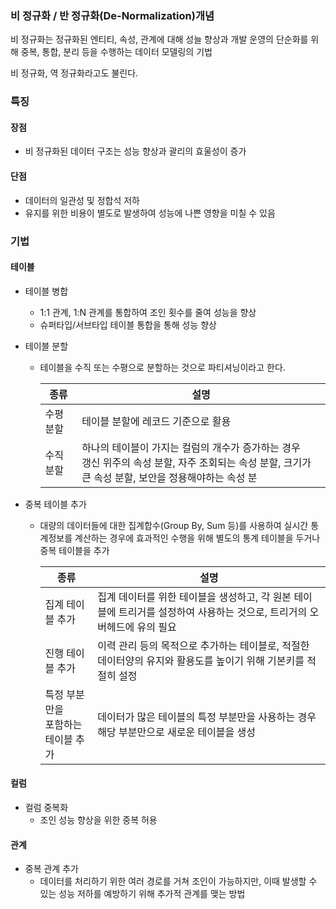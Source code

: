 ### 비 정규화 / 반 정규화(De-Normalization)개념

비 정규화는 정규화된 엔티티, 속성, 관계에 대해 성늘 향상과 개발 운영의 단순화를 위해 중복, 통합, 분리 등을 수행하는 데이터 모델링의 기법

비 정규화, 역 정규화라고도 불린다.



### 특징

#### 장점

- 비 정규화된 데이터 구조는 성능 향상과 괄리의 효울성이 증가

#### 단점

- 데이터의 일관성 및 정합석 저하
- 유지를 위한 비용이 별도로 발생하여 성능에 나쁜 영향을 미칠 수 있음



### 기법

#### 테이블

- 테이블 병합

	- 1:1 관계, 1:N 관계를 통합하여 조인 횟수를 줄여 성능을 향상
	- 슈퍼타입/서브타입 테이블 통합을 통해 성능 향상
	
- 테이블 분할

	- 테이블을 수직 또는 수평으로 분할하는 것으로 파티셔닝이라고 한다.

		| 종류      | 설명                                                         |
		| --------- | ------------------------------------------------------------ |
		| 수평분할  | 테이블 분할에 레코드 기준으로 활용                           |
		| 수직 분할 | 하나의 테이블이 가지는 컬럼의 개수가 증가하는 경우<br />갱신 위주의 속성 분할, 자주 조회되는 속성 분할, 크기가 큰 속성 분할, 보안을 정용해야하는 속성 분 |

- 중복 테이블 추가

	- 대량의 데이터들에 대한 집계합수(Group By, Sum 등)를 사용하여 실시간 통계정보를 계산하는 경우에 효과적인 수행을 위해 별도의 통계 테이블을 두거나 중복 테이블을 추가

		| 종류                                     | 설명                                                         |
		| ---------------------------------------- | ------------------------------------------------------------ |
		| 집계 테이블 추가                         | 집계 데이터를 위한 테이블을 생성하고, 각 원본 테이블에 트리거를 설정하여 사용하는 것으로, 트리거의 오버헤드에 유의 필요 |
		| 진행 테이블 추가                         | 이력 관리 등의 목적으로 추가하는 테이블로, 적절한 데이터양의 유지와 활용도를 높이기 위해 기본키를 적절히 설정 |
		| 특정 부분만을 <br />포함하는 테이블 추가 | 데이터가 많은 테이블의 특정 부분만을 사용하는 경우 해당 부분만으로 새로운 테이블을 생성 |

		

#### 컬럼

- 컬럼 중복화
	- 조인 성능 향상을 위한 중복 허용

#### 관계

- 중복 관계 추가
	- 데이터를 처리하기 위한 여러 경로를 거쳐 조인이 가능하지만, 이때 발생할 수 있는 성능 저하를 예방하기 위해 추가적 관계를 맺는 방법
